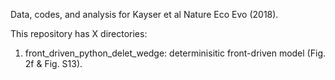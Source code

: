 Data, codes, and analysis for Kayser et al Nature Eco Evo (2018).

This repository has X directories:

1. front_driven_python_delet_wedge: determinisitic front-driven model (Fig. 2f & Fig. S13).
